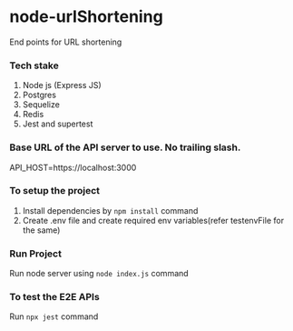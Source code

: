 # node-urlShortening
End points for URL shortening

### Tech stake
1. Node js (Express JS)
2. Postgres
3. Sequelize
4. Redis
5. Jest and supertest

### Base URL of the API server to use. No trailing slash.
API_HOST=https://localhost:3000

### To setup the project
1. Install dependencies by `npm install` command
2. Create .env file and create required env variables(refer testenvFile for the same)

### Run Project
Run node server using `node index.js` command

### To test the E2E APIs
Run `npx jest` command
